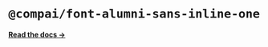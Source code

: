 # `@compai/font-alumni-sans-inline-one`

[**Read the docs &rarr;**](https://components.ai/docs/typefaces/alumni-sans-inline-one)
